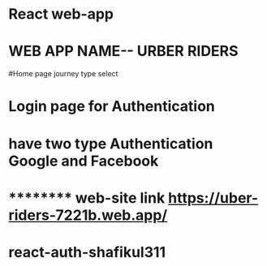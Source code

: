 # React web-app 
# WEB APP NAME-- URBER RIDERS

#Home page journey type select
# Login page for Authentication 
# have two type Authentication Google and Facebook

# ******** web-site link  https://uber-riders-7221b.web.app/

# react-auth-shafikul311
